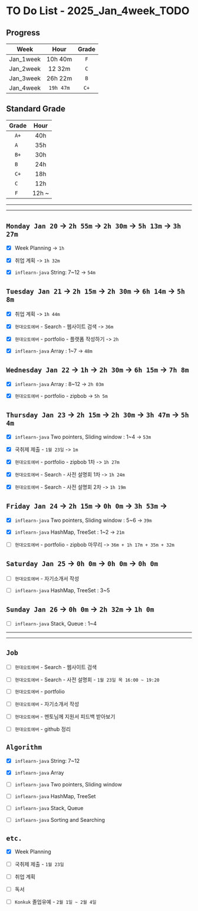 # TO Do List - 2025_Jan_4week_TODO

## Progress
| Week | Hour | Grade |
|:---:|:---:|:---:|
|Jan_1week|10h 40m|`F`|
|Jan_2week|12 32m|`C`|
|Jan_3week|26h 22m|`B`|
|Jan_4week|`19h 47m`|`C+`|


## Standard Grade
| Grade | Hour |
|:---:|:---:|
|`A+`|40h|
|`A `|35h|
|`B+`|30h|
|`B `|24h|
|`C+`|18h|
|`C `|12h|
|`F `|12h ~|


---
---

## `Monday Jan 20` -> `2h 55m` -> `2h 30m` -> `5h 13m` -> `3h 27m`
- [x] Week Planning -> `1h`
- [x] 취업 계획 -> `1h 32m`
- [x] `inflearn-java` String: 7~12 -> `54m`


## `Tuesday Jan 21` -> `2h 15m` -> `2h 30m` -> `6h 14m` -> `5h 8m`
- [x] 취업 계획 -> `1h 44m`
- [x] `현대오토에버` - Search - 웹사이트 검색 -> `36m`
- [x] `현대오토에버` - portfolio - 플랫폼 작성하기 -> `2h`
- [x] `inflearn-java` Array : 1~7 -> `48m`


## `Wednesday Jan 22` -> `1h` -> `2h 30m` -> `6h 15m` -> `7h 8m`
- [x] `inflearn-java` Array : 8~12 -> `2h 03m`
- [x] `현대오토에버` - portfolio - zipbob -> `5h 5m`

 
## `Thursday Jan 23` -> `2h 15m` -> `2h 30m` -> `3h 47m` -> `5h 4m`
- [x] `inflearn-java` Two pointers, Sliding window : 1~4 -> `53m`
- [x] 국취제 제출 - `1월 23일` -> `1m`
- [x] `현대오토에버` - portfolio - zipbob 1차 -> `1h 27m`
- [x] `현대오토에버` - Search - 사전 설명회 1차 -> `1h 24m`
- [x] `현대오토에버` - Search - 사전 설명회 2차 -> `1h 19m`


## `Friday Jan 24` -> `2h 15m` -> `0h 0m` -> `3h 53m` -> 
- [x] `inflearn-java` Two pointers, Sliding window : 5~6 -> `39m`
- [x] `inflearn-java` HashMap, TreeSet : 1~2 -> `21m`
- [ ] `현대오토에버` - portfolio - zipbob 마무리 -> `36m + 1h 17m + 35m + 32m`


## `Saturday Jan 25` -> `0h 0m` -> `0h 0m` -> `0h 0m`
- [ ] `현대오토에버` - 자기소개서 작성
- [ ] `inflearn-java` HashMap, TreeSet : 3~5


## `Sunday Jan 26` -> `0h 0m` -> `2h 32m` -> `1h 0m`
- [ ] `inflearn-java` Stack, Queue : 1~4


---
---
## `Job`
- [ ] `현대오토에버` - Search - 웹사이트 검색
- [ ] `현대오토에버` - Search - 사전 설명회 - `1월 23일 목 16:00 ~ 19:20`
- [ ] `현대오토에버` - portfolio
- [ ] `현대오토에버` - 자기소개서 작성
- [ ] `현대오토에버` - 멘토님께 지원서 피드백 받아보기
- [ ] `현대오토에버` - github 정리


## `Algorithm`
- [x] `inflearn-java` String: 7~12
- [x] `inflearn-java` Array
- [ ] `inflearn-java` Two pointers, Sliding window
- [ ] `inflearn-java` HashMap, TreeSet
- [ ] `inflearn-java` Stack, Queue
- [ ] `inflearn-java` Sorting and Searching


## `etc.`
- [x] Week Planning
- [ ] 국취제 제출 - `1월 23일`
- [ ] 취업 계획
- [ ] 독서 
- [ ] `Konkuk` 졸업유예 - `2월 1일 ~ 2월 4일`



<!-- ## `Spring`
- [ ] `Cloud Native Spring In Action` -->


<!-- 
## `Java`
## `OPIc`
## `토익` 
-->





